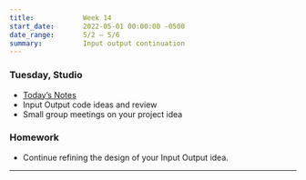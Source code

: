 ```yaml
---
title:            Week 14
start_date:       2022-05-01 00:00:00 -0500
date_range:       5/2 – 5/6
summary:          Input output continuation
---
```



### Tuesday, Studio

- [Today&rsquo;s Notes](https://paper.dropbox.com/doc/Parsons-Week-14a-Input-Output--BgzG0amrp~JUAtLSSWz9JJq_AQ-9aDL5tZ85m1fQlcyWS5RL)
- Input Output code ideas and review
- Small group meetings on your project idea


### Homework
- Continue refining the design of your Input Output idea.

---